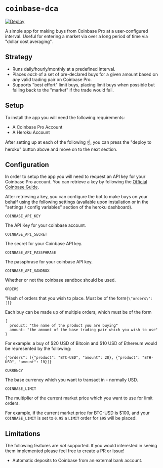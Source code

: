 # `coinbase-dca`

[![Deploy](https://www.herokucdn.com/deploy/button.svg)](https://heroku.com/deploy?template=https://github.com/brendanjryan/coinbase-dca)

A simple app for making buys from Coinbase Pro at a user-configured interval. Useful for entering a market via over a long period of time via "dollar cost averaging".

## Strategy

- Runs daily/hourly/monthly at a predefined interval.
- Places _each_ of a set of pre-declared buys for a given amount based on _any_ valid trading pair on Coinbase Pro.
- Supports "best effort" limit buys, placing limit buys when possible but falling back to the "market" if the trade would fail.

## Setup

To install the app you will need the following requirements:

- A Coinbase Pro Account
- A Heroku Account

After setting up at each of the following ☝️, you can press the "deploy to heroku" button above and move on to the next section.

## Configuration

In order to setup the app you will need to request an API key for your Coinbase Pro account. You can retrieve a key by following the [Official Coinbase Guide](https://help.coinbase.com/en/pro/other-topics/api/how-do-i-create-an-api-key-for-coinbase-pro).

After retrieving a key, you can configure the bot to make buys on your behalf using the following settings (available upon installation or in the "settings / config variables" section of the heroku dashboard).

`COINBASE_API_KEY`

The API Key for your coinbase account.

`COINBASE_API_SECRET`

The secret for your Coinbase API key.

`COINBASE_API_PASSPHRASE`

The passphrase for your coinbase API key.

`COINBASE_API_SANDBOX`

Whether or not the coinbase sandbox should be used.

`ORDERS`

"Hash of orders that you wish to place. Must be of the form`{\"orders\": []}`

Each buy can be made up of multiple orders, which must be of the form

```
{
  product: "the name of the product you are buying"
  amount: "the amount of the base trading pair which you wish to use"
}
```

For example: a buy of $20 USD of Bitcoin and $10 USD of Ethereum would be represented by the following:

```
{"orders": [{"product": "BTC-USD", "amount": 20}, {"product": "ETH-USD", "amount": 10}]}
```

`CURRENCY`

The base currency which you want to transact in - normally USD.

`COINBASE_LIMIT`

The multiplier of the current market price which you want to use for limit orders.

For example, if the current market price for BTC-USD is \$100, and your `COINBASE_LIMIT` is set to `0.95` a `LIMIT` order for `$95` will be placed.

## Limitations

The following features are _not_ supported. If you would interested in seeing them implemented please feel free to create a PR or Issue!

- Automatic deposits to Coinbase from an external bank account.
